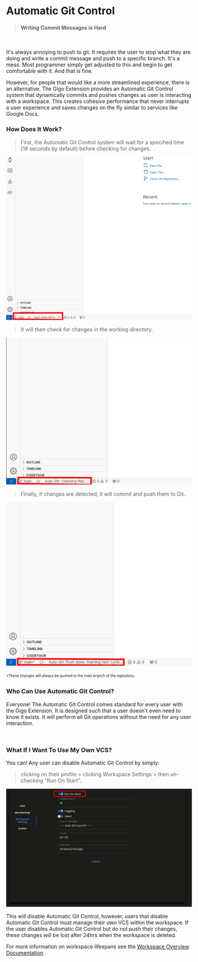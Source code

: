 # Automatic Git Control
>#### Writing Commit Messages is Hard

</br>

It's always annoying to push to git. It requires the user to stop what they are doing and write a commit message and push to a specific branch. It's a mess. Most programmer simply get adjusted to this and begin to get comfortable with it. And that is fine.


However, for people that would like a more streamlined experience, there is an alternative. The Gigo Extension provides an Automatic Git Control system that dynamically commits and pushes changes as user is interacting with a workspace. This creates cohesive performance that never interrupts a user experience and saves changes on the fly similar to services like Google Docs.


### **How Does It Work?**

>First, the Automatic Git Control system will wait for a specified time (18 seconds by default) before checking for changes.

![extension_automatic_git_1.svg](https://raw.githubusercontent.com/Gage-Technologies/gigo-documentation/master/extension/automatic_git/extension_automatic_git_1.svg)

>It will then check for changes in the working directory.

![extension_automatic_git_2.svg](https://raw.githubusercontent.com/Gage-Technologies/gigo-documentation/master/extension/automatic_git/extension_automatic_git_2.svg)

>Finally, if changes are detected, it will commit and push them to Git.

![extension_automatic_git_3.svg](https://raw.githubusercontent.com/Gage-Technologies/gigo-documentation/master/extension/automatic_git/extension_automatic_git_3.svg)

<sup><sub>*These changes will always be pushed to the main branch of the repository.



### **Who Can Use Automatic Git Control?**

Everyone! The Automatic Git Control comes standard for every user with the Gigo Extension. It is designed such that a user doesn't even need to know it exists. It will perform all Git operations without the need for any user interaction.




</br>

### **What If I Want To Use My Own VCS?**

You can! Any user can disable Automatic Git Control by simply:
> clicking on their profile > clicking Workspace Settings > then un-checking "Run On Start".

![extension_automatic_git_2.svg](https://raw.githubusercontent.com/Gage-Technologies/gigo-documentation/master/extension/automatic_git/extension_automatic_git_4.svg)

This will disable Automatic Git Control, however, users that disable Automatic Git Control must manage their own VCS within the workspace. If the user disables Automatic Git Control but do not push their changes, these changes will be lost after 24hrs when the workspace is deleted.

For more information on workspace lifespans see the [Workspace Overview Documentation](documentation/workspace/workspace_overview_1.md) .



